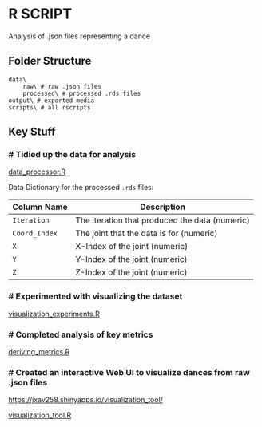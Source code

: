 # R SCRIPT

Analysis of .json files representing a dance

## Folder Structure

```
data\ 
    raw\ # raw .json files
    processed\ # processed .rds files
output\ # exported media
scripts\ # all rscripts
```


## Key Stuff

### # Tidied up the data for analysis

[data_processor.R](https://github.com/jzho987/dance-ai-research-project/blob/feat/rscript/src/rscript/scripts/processing_the_data/data_processer.R)

Data Dictionary for the processed `.rds` files:

| Column Name | Description                                 |
|-------------|---------------------------------------------|
| `Iteration`        |  The iteration that produced the data  (numeric)        |
| `Coord_Index`      |  The joint that the data is for (numeric)       |
| `X`       | X-Index of the joint (numeric)      |
| `Y`| Y-Index of the joint (numeric) |
|`Z` | Z-Index of the joint (numeric) |


### # Experimented with visualizing the dataset

[visualization_experiments.R](https://github.com/jzho987/dance-ai-research-project/blob/feat/rscript/src/rscript/scripts/processing_the_data/visualization_experiments.R)

### # Completed analysis of key metrics

[deriving_metrics.R](https://github.com/jzho987/dance-ai-research-project/blob/feat/rscript/src/rscript/scripts/calculations/deriving_metrics.R)

### # Created an interactive Web UI to visualize dances from raw .json files

https://jxav258.shinyapps.io/visualization_tool/

[visualization_tool.R](https://github.com/jzho987/dance-ai-research-project/blob/feat/rscript/src/rscript/scripts/visualization_tool/visualization_tool.R)

